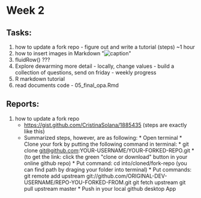 # Week 2 

## Tasks:
1. how to update a fork repo - figure out and write a tutorial (steps) ~1 hour
2. how to insert images in Markdown "![caption]()"
3. fluidRow() ???
4. Explore dewarming more detail - locally, change values - build a collection of questions, send on friday - weekly progress
5. R markdown tutorial
6. read documents code - 05_final_opa.Rmd


## Reports:
1. how to update a fork repo
      - https://gist.github.com/CristinaSolana/1885435 (steps are exactly like this)
      - Summarized steps, however, are as following:
            * Open terminal
            * Clone your fork by putting the following command in terminal: 
                  * git clone git@github.com:YOUR-USERNAME/YOUR-FORKED-REPO.git
                  * (to get the link: click the green "clone or download" button in your online github repo)
            * Put command: cd into/cloned/fork-repo (you can find path by draging your folder into terminal)
            * Put commands: git remote add upstream git://github.com/ORIGINAL-DEV-USERNAME/REPO-YOU-FORKED-FROM.git
                            git fetch upstream
                            git pull upstream master
            * Push in your local github desktop App
